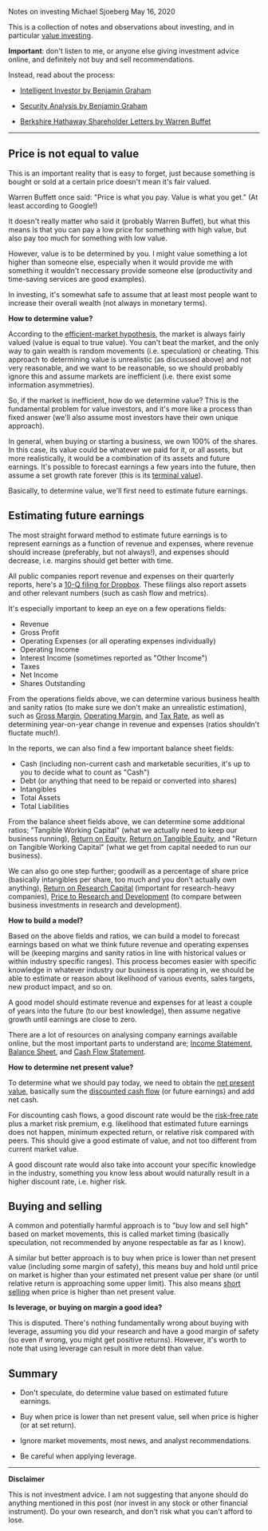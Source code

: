 Notes on investing
Michael Sjoeberg
May 16, 2020

This is a collection of notes and observations about investing, and in particular [value investing](https://en.wikipedia.org/wiki/Value_investing).

**Important**: don't listen to me, or anyone else giving investment advice online, and definitely not buy and sell recommendations.

Instead, read about the process:

- [Intelligent Investor by Benjamin Graham](https://amzn.to/3cHq5yA)

- [Security Analysis by Benjamin Graham](https://amzn.to/2IBl0tv)

- [Berkshire Hathaway Shareholder Letters by Warren Buffet](https://www.berkshirehathaway.com/letters/letters.html)

----

## Price is not equal to value

This is an important reality that is easy to forget, just because something is bought or sold at a certain price doesn't mean it's fair valued.

Warren Buffett once said: "Price is what you pay. Value is what you get." (At least according to Google!)

It doesn't really matter who said it (probably Warren Buffet), but what this means is that you can pay a low price for something with high value, but also pay too much for something with low value.

However, value is to be determined by you. I might value something a lot higher than someone else, especially when it would provide me with something it wouldn't neccessary provide someone else (productivity and time-saving services are good examples).

In investing, it's somewhat safe to assume that at least most people want to increase their overall wealth (not always in monetary terms).

**How to determine value?**

According to the [efficient-market hypothesis](https://en.wikipedia.org/wiki/Efficient-market_hypothesis), the market is always fairly valued (value is equal to true value). You can't beat the market, and the only way to gain wealth is random movements (i.e. speculation) or cheating. This approach to determining value is unrealistic (as discussed above) and not very reasonable, and we want to be reasonable, so we should probably ignore this and assume markets are inefficient (i.e. there exist some information asymmetries).

So, if the market is inefficient, how do we determine value? This is the fundamental problem for value investors, and it's more like a process than fixed answer (we'll also assume most investors have their own unique approach).

In general, when buying or starting a business, we own 100% of the shares. In this case, its value could be whatever we paid for it, or all assets, but more realistically, it would be a combination of its assets and future earnings. It's possible to forecast earnings a few years into the future, then assume a set growth rate forever (this is its [terminal value](https://en.wikipedia.org/wiki/Terminal_value_(finance))).

Basically, to determine value, we'll first need to estimate future earnings.

## Estimating future earnings

The most straight forward method to estimate future earnings is to represent earnings as a function of revenue and expenses, where revenue should increase (preferably, but not always!), and expenses should decrease, i.e. margins should get better with time.

All public companies report revenue and expenses on their quarterly reports, here's a [10-Q filing for Dropbox](https://www.sec.gov/ix?doc=/Archives/edgar/data/1467623/000146762320000024/dbx-033020x10q.htm). These filings also report assets and other relevant numbers (such as cash flow and metrics).

It's especially important to keep an eye on a few operations fields: 

- Revenue
- Gross Profit
- Operating Expenses (or all operating expenses individually)
- Operating Income
- Interest Income (sometimes reported as "Other Income")
- Taxes
- Net Income 
- Shares Outstanding

From the operations fields above, we can determine various business health and sanity ratios (to make sure we don't make an unrealistic estimation), such as [Gross Margin](https://en.wikipedia.org/wiki/Gross_margin), [Operating Margin](https://en.wikipedia.org/wiki/Operating_margin), and [Tax Rate](https://en.wikipedia.org/wiki/Tax_rate), as well as determining year-on-year change in revenue and expenses (ratios shouldn't fluctate much!).

In the reports, we can also find a few important balance sheet fields: 

- Cash (including non-current cash and marketable securities, it's up to you to decide what to count as "Cash")
- Debt (or anything that need to be repaid or converted into shares)
- Intangibles
- Total Assets
- Total Liabilities

From the balance sheet fields above, we can determine some additional ratios; "Tangible Working Capital" (what we actually need to keep our business running), [Return on Equity](https://en.wikipedia.org/wiki/Return_on_equity), [Return on Tangible Equity](https://en.wikipedia.org/wiki/Return_on_tangible_equity), and "Return on Tangible Working Capital" (what we get from capital needed to run our business). 

We can also go one step further; goodwill as a percentage of share price (basically intangibles per share, too much and you don't actually own anything), [Return on Research Capital](https://www.investopedia.com/terms/r/return-on-research-capital.asp) (important for research-heavy companies), [Price to Research and Development](https://www.investopedia.com/terms/p/pricetoresearchratio.asp) (to compare between business investments in research and development).

**How to build a model?**

Based on the above fields and ratios, we can build a model to forecast earnings based on what we think future revenue and operating expenses will be (keeping margins and sanity ratios in line with historical values or within industry specific ranges). This process becomes easier with specific knowledge in whatever industry our business is operating in, we should be able to estimate or reason about likelihood of various events, sales targets, new product impact, and so on.

A good model should estimate revenue and expenses for at least a couple of years into the future (to our best knowledge), then assume negative growth until earnings are close to zero.

There are a lot of resources on analysing company earnings available online, but the most important parts to understand are; [Income Statement](https://en.wikipedia.org/wiki/Income_statement), [Balance Sheet](https://en.wikipedia.org/wiki/Balance_sheet), and [Cash Flow Statement](https://en.wikipedia.org/wiki/Cash_flow_statement).

**How to determine net present value?**

To determine what we should pay today, we need to obtain the [net present value](https://en.wikipedia.org/wiki/Net_present_value), basically sum the [discounted cash flow](https://en.wikipedia.org/wiki/Discounted_cash_flow) (or future earnings) and add net cash.

For discounting cash flows, a good discount rate would be the [risk-free rate](https://en.wikipedia.org/wiki/Risk-free_interest_rate) plus a market risk premium, e.g. likelihood that estimated future earnings does not happen, minimum expected return, or relative risk compared with peers. This should give a good estimate of value, and not too different from current market value.

A good discount rate would also take into account your specific knowledge in the industry, something you know less about would naturally result in a higher discount rate, i.e. higher risk.

## Buying and selling

A common and potentially harmful approach is to "buy low and sell high" based on market movements, this is called market timing (basically speculation, not recommended by anyone respectable as far as I know). 

A similar but better approach is to buy when price is lower than net present value (including some margin of safety), this means buy and hold until price on market is higher than your estimated net present value per share (or until relative return is approaching some upper limit). This also means [short selling](https://en.wikipedia.org/wiki/Short_(finance)) when price is higher than net present value.

**Is leverage, or buying on margin a good idea?**

This is disputed. There's nothing fundamentally wrong about buying with leverage, assuming you did your research and have a good margin of safety (so even if wrong, you might get positive returns). However, it's worth to note that using leverage can result in more debt than value.

## Summary

- Don't speculate, do determine value based on estimated future earnings.

- Buy when price is lower than net present value, sell when price is higher (or at set return).

- Ignore market movements, most news, and analyst recommendations.

- Be careful when applying leverage.

----

**Disclaimer**

This is not investment advice. I am not suggesting that anyone should do anything mentioned in this post (nor invest in any stock or other financial instrument). Do your own research, and don't risk what you can't afford to lose.
